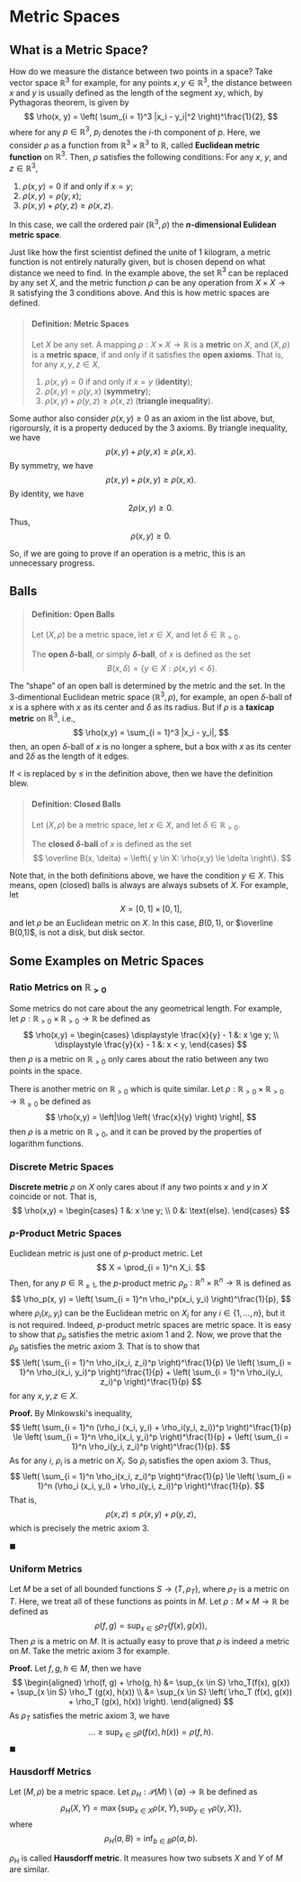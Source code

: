 # Metric Spaces

## What is a Metric Space?

How do we measure the distance between two points in a space? Take vector space $\mathbb R^3$ for example, for any points $x, y \in \mathbb R^3$, the distance between $x$ and $y$ is usually defined as the length of the segment $xy$, which, by Pythagoras theorem, is given by
$$
\rho(x, y) = \left( \sum_{i = 1}^3 |x_i - y_i|^2 \right)^\frac{1}{2},
$$
where for any $p \in \mathbb R^3$, $p_i$ denotes the $i$-th component of $p$. Here, we consider $\rho$ as a function from $\mathbb R^3 \times \mathbb R^3$ to $\mathbb R$, called **Euclidean metric function** on $\mathbb R^3$. Then, $\rho$ satisfies the following conditions: For any $x$, $y$, and $z \in \mathbb R^3$,

1. $\rho(x, y) = 0$ if and only if $x = y$;
2. $\rho(x, y) = \rho(y, x)$;
3. $\rho(x, y) + \rho(y, z) \ge \rho(x, z)$.

In this case, we call the ordered pair $(\mathbb R^3, \rho)$ the **$n$-dimensional Eulidean metric space**.

Just like how the first scientist defined the unite of 1 kilogram, a metric function is not entirely naturally given, but is chosen depend on what distance we need to find. In the example above, the set $\mathbb R^3$ can be replaced by any set $X$, and the metric function $\rho$ can be any operation from $X \times X \to \mathbb R$ satisfying the 3 conditions above. And this is how metric spaces are defined.


> #### Definition: Metric Spaces
>
> Let $X$ be any set. A mapping $\rho: X \times X \to \mathbb R$ is a **metric** on $X$, and $(X, \rho)$ is a **metric space**, if and only if it satisfies the **open axioms**. That is, for any $x, y, z \in X$,
>
> 1. $\rho(x, y) = 0$ if and only if $x = y$ (**identity**);
> 2. $\rho(x, y) = \rho(y, x)$ (**symmetry**);
> 3. $\rho(x, y) + \rho(y, z) \ge \rho(x, z)$ (**triangle inequality**).
>


Some author also consider $\rho(x, y) \ge 0$ as an axiom in the list above, but, rigoroursly, it is a property deduced by the 3 axioms. By triangle inequality, we have
$$
\rho(x, y) + \rho(y, x) \ge \rho (x, x).
$$
By symmetry, we have
$$
\rho(x, y) + \rho(x,y) \ge \rho(x, x).
$$
By identity, we have
$$
2\rho (x,y) \ge 0.
$$
Thus,
$$
\rho(x,y) \ge 0.
$$

So, if we are going to prove if an operation is a metric, this is an unnecessary progress.

## Balls

> #### Definition: Open Balls
>
> Let $(X, \rho)$ be a metric space, let $x \in X$, and let $\delta \in \mathbb R_{> 0}$.
>
> The **open $\delta$-ball**, or simply **$\delta$-ball**, of $x$ is defined as the set
> $$
> B(x, \delta) = \left\{ y \in X: \rho(x,y) < \delta \right\}.
> $$

The “shape” of an open ball is determined by the metric and the set. In the 3-dimentional Euclidean metric space $(\mathbb R^3, \rho)$, for example, an open $\delta$-ball of $x$ is a sphere with $x$ as its center and $\delta$ as its radius. But if $\rho$ is a **taxicap metric** on $\mathbb R^3$, i.e.,
$$
\rho(x,y) = \sum_{i = 1}^3 |x_i - y_i|,
$$
then, an open $\delta$-ball of $x$ is no longer a sphere, but a box with $x$ as its center and $2\delta$ as the length of it edges.

If $<$ is replaced by $\le$ in the definition above, then we have the definition blew.

> #### Definition: Closed Balls
>
> Let $(X, \rho)$ be a metric space, let $x \in X$, and let $\delta \in \mathbb R_{> 0}$.
>
> The **closed $\delta$-ball** of $x$ is defined as the set
> $$
> \overline B(x, \delta) = \left\{ y \in X: \rho(x,y) \le \delta \right\}.
> $$

Note that, in the both definitions above, we have the condition $y \in X$. This means, open (closed) balls is always are always subsets of $X$. For example, let
$$
X = [0 , 1] \times [0,1],
$$
and let $\rho$ be an Euclidean metric on $X$. In this case, $B(0,1)$, or $\overline B(0,1)$, is not a disk, but disk sector.

## Some Examples on Metric Spaces

### Ratio Metrics on $\mathbb R_{> 0}$

Some metrics do not care about the any geometrical length. For example, let $\rho: \mathbb R_{> 0} \times \mathbb R_{> 0} \to \mathbb R$ be defined as
$$
\rho(x,y) =
\begin{cases}
\displaystyle \frac{x}{y} - 1 &: x \ge y; \\
\displaystyle \frac{y}{x} - 1 &: x < y,
\end{cases}
$$
then $\rho$ is a metric on $\mathbb R_{> 0}$ only cares about the ratio between any two points in the space.

There is another metric on $\mathbb R_{> 0}$ which is quite similar. Let $\rho: \mathbb R_{> 0} \times \mathbb R_{> 0} \to \mathbb R_{\ge 0}$ be defined as
$$
\rho(x,y) = \left|\log \left( \frac{x}{y} \right) \right|,
$$
then $\rho$ is a metric on $\mathbb R_{> 0}$, and it can be proved by the properties of logarithm functions.

### Discrete Metric Spaces

**Discrete metric** $\rho$ on $X$ only cares about if any two points $x$ and $y$ in $X$ coincide or not. That is,
$$
\rho(x,y) =
\begin{cases}
1 &: x \ne y; \\
0 &: \text{else}.
\end{cases}
$$

### $p$-Product Metric Spaces

Euclidean metric is just one of $p$-product metric. Let
$$
X = \prod_{i = 1}^n X_i.
$$
Then, for any $p \in \mathbb R_{\ge 1}$, the $p$-product metric $\rho_p: \mathbb R^n \times \mathbb R^n \to \mathbb R$ is defined as
$$
\rho_p(x, y) = \left( \sum_{i = 1}^n \rho_i^p(x_i, y_i) \right)^\frac{1}{p},
$$
where $\rho_i(x_i, y_i)$ can be the Euclidean metric on $X_i$ for any $i \in \{1, \ldots, n\}$, but it is not required. Indeed, $p$-product metric spaces are metric space. It is easy to show that $\rho_p$ satisfies the metric axiom 1 and 2. Now, we prove that the $\rho_p$ satisfies the metric axiom 3. That is to show that
$$
\left( \sum_{i = 1}^n \rho_i(x_i, z_i)^p \right)^\frac{1}{p} \le \left( \sum_{i = 1}^n \rho_i(x_i, y_i)^p \right)^\frac{1}{p} + \left( \sum_{i = 1}^n \rho_i(y_i, z_i)^p \right)^\frac{1}{p}
$$
for any $x,y,z \in X$.

**Proof.** By Minkowski's inequality,
$$
\left( \sum_{i = 1}^n (\rho_i (x_i, y_i) + \rho_i(y_i, z_i))^p \right)^\frac{1}{p} \le \left( \sum_{i = 1}^n \rho_i(x_i, y_i)^p \right)^\frac{1}{p} + \left( \sum_{i = 1}^n \rho_i(y_i, z_i)^p \right)^\frac{1}{p}.
$$
As for any $i$, $\rho_i$ is a metric on $X_i$. So $\rho_i$ satisfies the open axiom 3. Thus,
$$
\left( \sum_{i = 1}^n \rho_i(x_i, z_i)^p \right)^\frac{1}{p} \le \left( \sum_{i = 1}^n (\rho_i (x_i, y_i) + \rho_i(y_i, z_i))^p \right)^\frac{1}{p}.
$$
That is,
$$
\rho(x, z) \le \rho(x,y) + \rho(y,z),
$$
which is precisely the metric axiom 3.

$\blacksquare$

### Uniform Metrics

Let $M$ be a set of all bounded functions $S \to (T, \rho_T)$, where $\rho_T$ is a metric on $T$. Here, we treat all of these functions as points in $M$. Let $\rho: M \times M \to \mathbb R$ be defined as
$$
\rho(f,g) = \sup_{x \in S} \rho_T(f(x), g(x)),
$$
Then $\rho$ is a metric on $M$. It is actually easy to prove that $\rho$ is indeed a metric on $M$. Take the metric axiom 3 for example.

**Proof.** Let $f, g, h \in M$, then we have
$$
\begin{aligned}
\rho(f, g) + \rho(g, h) &= \sup_{x \in S} \rho_T(f(x), g(x)) + \sup_{x \in S} \rho_T (g(x), h(x)) \\
&= \sup_{x \in S} \left( \rho_T (f(x), g(x)) + \rho_T (g(x), h(x)) \right).
\end{aligned}
$$
As $\rho_T$ satisfies the metric axiom 3, we have
$$
\ldots \ge \sup_{x \in S} \rho(f(x), h(x)) = \rho(f,h).
$$
$\blacksquare$

### Hausdorff Metrics

Let $(M, \rho)$ be a metric space. Let $\rho_H: \mathcal P(M) \setminus \{\emptyset\} \to \mathbb R$ be defined as
$$
\rho_H(X, Y) = \max \left\{ \sup_{x \in X} \rho(x, Y), \sup_{y \in Y} \rho (y, X) \right\},
$$
where
$$
\rho_H(a, B) = \inf_{b \in B} \rho(a,b).
$$

$\rho_H$ is called **Hausdorff metric**. It measures how two subsets $X$ and $Y$ of $M$ are similar.

